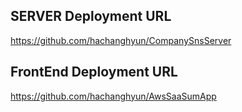 ## SERVER Deployment URL
  https://github.com/hachanghyun/CompanySnsServer

## FrontEnd Deployment URL
  https://github.com/hachanghyun/AwsSaaSumApp
